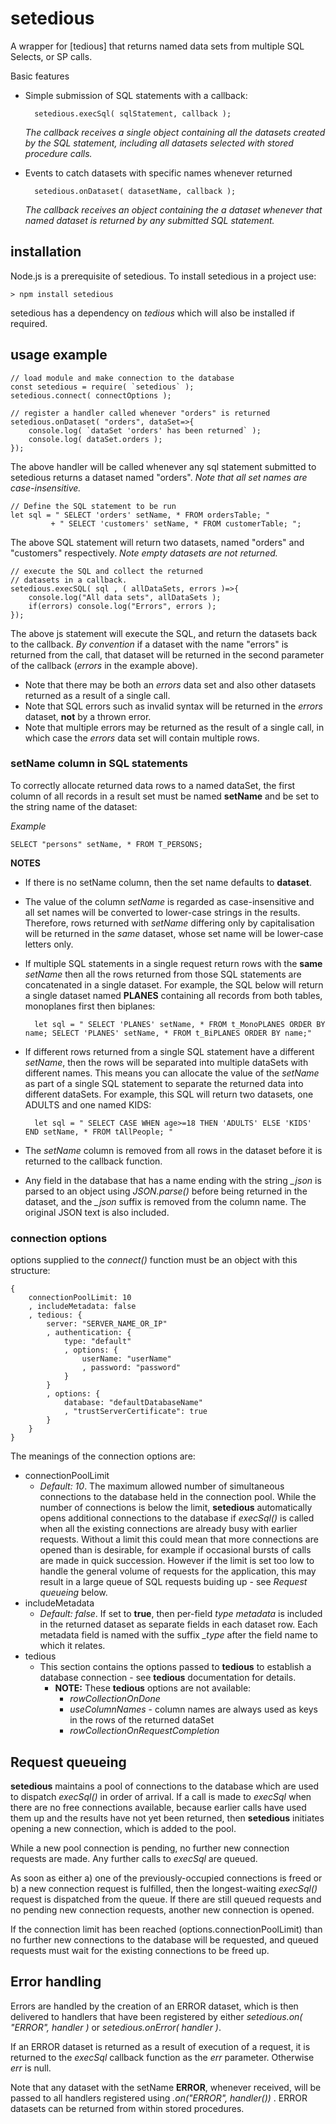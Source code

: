 # setedious
A wrapper for [tedious] that returns named data sets from multiple SQL Selects, or SP calls.

Basic features
* Simple submission of SQL statements with a callback:
    
        setedious.execSql( sqlStatement, callback );
    *The callback receives a single object containing all the datasets created by the SQL statement, including all datasets selected with stored procedure calls.*

* Events to catch datasets with specific names whenever returned
    
        setedious.onDataset( datasetName, callback );
    *The callback receives an object containing the a dataset whenever that named dataset is returned by any submitted SQL statement.*
    
## installation
Node.js is a prerequisite of setedious. To install setedious in a project use:

    > npm install setedious

setedious has a dependency on *tedious* which will also be installed if required.

## usage example
    // load module and make connection to the database
    const setedious = require( `setedious` );
    setedious.connect( connectOptions );

    // register a handler called whenever "orders" is returned
    setedious.onDataset( "orders", dataSet=>{
        console.log( `dataSet 'orders' has been returned` );
        console.log( dataSet.orders );
    });

The above handler will be called whenever any sql statement submitted to setedious returns a dataset named "orders". _Note that all set names are case-insensitive._

    // Define the SQL statement to be run
    let sql = " SELECT 'orders' setName, * FROM ordersTable; "
             + " SELECT 'customers' setName, * FROM customerTable; ";
    
The above SQL statement will return two datasets, named "orders" and "customers" respectively. _Note empty datasets are not returned._

    // execute the SQL and collect the returned
    // datasets in a callback.
    setedious.execSQL( sql , ( allDataSets, errors )=>{
        console.log("All data sets", allDataSets );
        if(errors) console.log("Errors", errors );
    });

The above js statement will execute the SQL, and return the datasets back to the callback. _By convention_ if a dataset with the name "errors" is returned from the call, that dataset will be returned in the second parameter of the callback (_errors_ in the example above). 
* Note that there may be both an _errors_ data set and also other datasets returned as a result of a single call.
* Note that SQL errors such as invalid syntax will be returned in the _errors_ dataset, **not** by a thrown error.
* Note that multiple errors may be returned as the result of a single call, in which case the _errors_ data set will contain multiple rows.


### setName column in SQL statements
To correctly allocate returned data rows to a named dataSet, the first column of all records in a result set must be named **setName** and be set to the string name of the dataset:

*Example*

    SELECT "persons" setName, * FROM T_PERSONS;

**NOTES**
 * If there is no setName column, then the set name defaults to **dataset**. 

* The value of the column _setName_ is regarded as case-insensitive and all set names will be converted to lower-case strings in the results. Therefore, rows returned with _setName_ differing only by capitalisation will be returned in the _same_ dataset, whose set name will be lower-case letters only.

* If multiple SQL statements in a single request return rows with the **same** *setName* then all the rows returned from those SQL statements are concatenated in a single dataset. For example, the SQL below will return a single dataset named **PLANES** containing all records from both tables, monoplanes first then biplanes:

        let sql = " SELECT 'PLANES' setName, * FROM t_MonoPLANES ORDER BY name; SELECT 'PLANES' setName, * FROM t_BiPLANES ORDER BY name;"

* If different rows returned from a single SQL statement have a different *setName*, then the rows will be separated into multiple dataSets with different names. This means you can allocate the value of the *setName* as part of a single SQL statement to separate the returned data into different dataSets. For example, this SQL will return two datasets, one ADULTS and one named KIDS:

        let sql = " SELECT CASE WHEN age>=18 THEN 'ADULTS' ELSE 'KIDS' END setName, * FROM tAllPeople; "

* The *setName* column is removed from all rows in the dataset before it is returned to the callback function.

* Any field in the database that has a name ending with the string *_json* is parsed to an object using *JSON.parse()* before being returned in the dataset, and the *_json* suffix is removed from the column name. The original JSON text is also included.

### connection options
options supplied to the *connect()* function must be an object with this structure:

    {
        connectionPoolLimit: 10
        , includeMetadata: false 
        , tedious: {
            server: "SERVER_NAME_OR_IP"
            , authentication: {
                type: "default"
                , options: { 
                    userName: "userName"
                    , password: "password"
                }
            }
            , options: {
                database: "defaultDatabaseName"
                , "trustServerCertificate": true
            }
        }
    }

The meanings of the connection options are:
* connectionPoolLimit
    * *Default: 10*. The maximum allowed number of simultaneous connections to the database held in the connection pool. While the number of connections is below the limit, **setedious** automatically opens additional connections to the database if *execSql()* is called when all the existing connections are already busy with earlier requests. Without a limit this could mean that more connections are opened than is desirable, for example if occasional bursts of calls are made in quick succession. However if the limit is set too low to handle the general volume of requests for the application, this may result in a large queue of SQL requests buiding up - see *Request queueing* below.
* includeMetadata
    * *Default: false*. If set to **true**, then per-field *type metadata* is included in the returned dataset as separate fields in each dataset row. Each metadata field is named with the suffix *_type* after the field name to which it relates. 
* tedious
    * This section contains the options passed to **tedious** to establish a database connection - see **tedious** documentation for details. 
        * **NOTE:** These **tedious** options are not available:
            * *rowCollectionOnDone* 
            * *useColumnNames* - column names are always used as keys in the rows of the returned dataSet
            * *rowCollectionOnRequestCompletion* 
## Request queueing
**setedious** maintains a pool of connections to the database which are used to dispatch *execSql()* in order of arrival. If a call is made to *execSql* when there are no free connections available, because earlier calls have used them up and the results have not yet been returned, then **setedious** initiates opening a new connection, which is added to the pool.

While a new pool connection is pending, no further new connection requests are made. Any further calls to *execSql* are queued.

As soon as either a) one of the previously-occupied connections is freed or b) a new connection request is fulfilled, then the longest-waiting *execSql()* request is dispatched from the queue. If there are still queued requests and no pending new connection requests, another new connection is opened.

If the connection limit has been reached (options.connectionPoolLimit) than no further new connections to the database will be requested, and queued requests must wait for the existing connections to be freed up.

## Error handling
Errors are handled by the creation of an ERROR dataset, which is then delivered to handlers that have been registered by either *setedious.on( "ERROR", handler )* or *setedious.onError( handler )*.

If an ERROR dataset is returned as a result of execution of a request, it is returned to the *execSql* callback function as the *err* parameter. Otherwise *err* is null.

Note that any dataset with the setName **ERROR**, whenever received, will be passed to all handlers registered using *.on("ERROR", handler())* . ERROR datasets can be returned from within stored procedures. 

